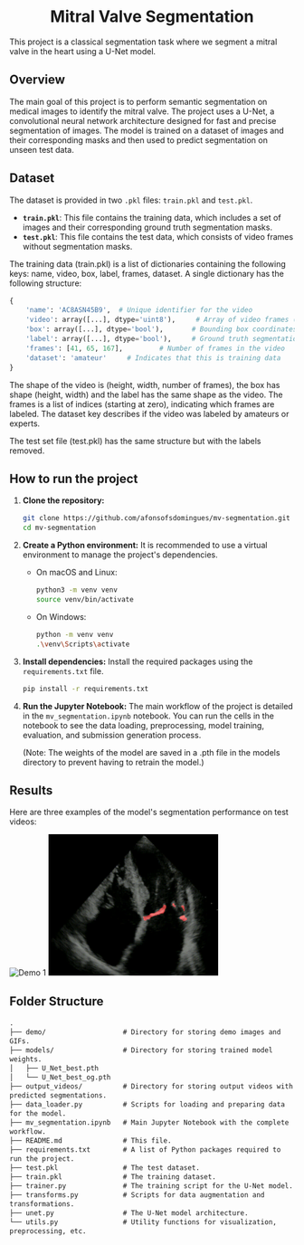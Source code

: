 <div align="center">
  
# Mitral Valve Segmentation

</div>

This project is a classical segmentation task where we segment a mitral valve in the heart using a U-Net model.

## Overview

The main goal of this project is to perform semantic segmentation on medical images to identify the mitral valve. The project uses a U-Net, a convolutional neural network architecture designed for fast and precise segmentation of images. The model is trained on a dataset of images and their corresponding masks and then used to predict segmentation on unseen test data.

## Dataset

The dataset is provided in two `.pkl` files: `train.pkl` and `test.pkl`.

- **`train.pkl`**: This file contains the training data, which includes a set of images and their corresponding ground truth segmentation masks.
- **`test.pkl`**: This file contains the test data, which consists of video frames without segmentation masks.

The training data (train.pkl) is a list of dictionaries containing the following keys: name, video, box, label, frames, dataset. A single dictionary has the following structure:

```python
{
    'name': 'AC8ASN45B9',  # Unique identifier for the video
    'video': array([...], dtype='uint8'),     # Array of video frames (grayscale images)
    'box': array([...], dtype='bool'),       # Bounding box coordinates for the mitral valve in each frame
    'label': array([...], dtype='bool'),     # Ground truth segmentation masks for the mitral valve
    'frames': [41, 65, 167],         # Number of frames in the video
    'dataset': 'amateur'     # Indicates that this is training data
}
```

The shape of the video is (height, width, number of frames), the box has shape (height, width) and the label has the same shape as the video. The frames is a list of indices (starting at zero), indicating which frames are labeled. The dataset key describes if the video was labeled by amateurs or experts.

The test set file (test.pkl) has the same structure but with the labels removed.

## How to run the project

1.  **Clone the repository:**

    ```bash
    git clone https://github.com/afonsofsdomingues/mv-segmentation.git
    cd mv-segmentation
    ```

2.  **Create a Python environment:**
    It is recommended to use a virtual environment to manage the project's dependencies.

    - On macOS and Linux:
      ```bash
      python3 -m venv venv
      source venv/bin/activate
      ```
    - On Windows:
      ```bash
      python -m venv venv
      .\venv\Scripts\activate
      ```

3.  **Install dependencies:**
    Install the required packages using the `requirements.txt` file.

    ```bash
    pip install -r requirements.txt
    ```

4.  **Run the Jupyter Notebook:**
    The main workflow of the project is detailed in the `mv_segmentation.ipynb` notebook. You can run the cells in the notebook to see the data loading, preprocessing, model training, evaluation, and submission generation process.

    (Note: The weights of the model are saved in a .pth file in the models directory to prevent having to retrain the model.)

## Results

Here are three examples of the model's segmentation performance on test videos:

<img src="demo/demo_segmentation_1.gif" alt="Demo 1" width="300" height="250">
<img src="demo/demo_segmentation_2.gif" alt="Demo 2" width="300" height="250">
<!-- <img src="demo/demo_segmentation_3.gif" alt="Demo 3" width="300" height="250"> -->

## Folder Structure

```
.
├── demo/                   # Directory for storing demo images and GIFs.
├── models/                 # Directory for storing trained model weights.
│   ├── U_Net_best.pth
│   └── U_Net_best_og.pth
├── output_videos/          # Directory for storing output videos with predicted segmentations.
├── data_loader.py          # Scripts for loading and preparing data for the model.
├── mv_segmentation.ipynb   # Main Jupyter Notebook with the complete workflow.
├── README.md               # This file.
├── requirements.txt        # A list of Python packages required to run the project.
├── test.pkl                # The test dataset.
├── train.pkl               # The training dataset.
├── trainer.py              # The training script for the U-Net model.
├── transforms.py           # Scripts for data augmentation and transformations.
├── unet.py                 # The U-Net model architecture.
└── utils.py                # Utility functions for visualization, preprocessing, etc.
```
